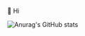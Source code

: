 👋 Hi 

![Anurag's GitHub stats](https://github-readme-stats.vercel.app/api?username=anuraghazra&theme=dark&show_icons=true)
